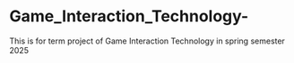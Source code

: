 # Game_Interaction_Technology-
This is for term project of Game Interaction Technology in spring semester 2025
